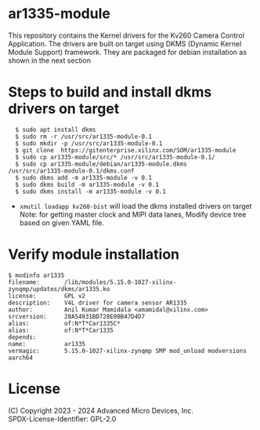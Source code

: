 # ar1335-module

This repository contains the Kernel drivers for the Kv260 Camera Control
Application. The drivers are built on target using DKMS (Dynamic Kernel Module Support) framework.
They are packaged for debian installation as shown in the next section

# Steps to build and install dkms drivers on target

```
  $ sudo apt install dkms
  $ sudo rm -r /usr/src/ar1335-module-0.1
  $ sudo mkdir -p /usr/src/ar1335-module-0.1
  $ git clone  https://gitenterprise.xilinx.com/SOM/ar1335-module
  $ sudo cp ar1335-module/src/* /usr/src/ar1335-module-0.1/
  $ sudo cp ar1335-module/debian/ar1335-module.dkms
/usr/src/ar1335-module-0.1/dkms.conf
  $ sudo dkms add -m ar1335-module -v 0.1
  $ sudo dkms build -m ar1335-module -v 0.1
  $ sudo dkms install -m ar1335-module -v 0.1
```
* `xmutil loadapp kv260-bist` will load the dkms installed drivers on target
	Note: for getting master clock and MIPI data lanes, Modify device tree based on given YAML file.

# Verify module installation

```
$ modinfo ar1335
filename:       /lib/modules/5.15.0-1027-xilinx-zynqmp/updates/dkms/ar1335.ko
license:        GPL v2
description:    V4L driver for camera sensor AR1335
author:         Anil Kumar Mamidala <amamidal@xilinx.com>
srcversion:     28A54931BD728E00B47D4D7
alias:          of:N*T*Car1335C*
alias:          of:N*T*Car1335
depends:
name:           ar1335
vermagic:       5.15.0-1027-xilinx-zynqmp SMP mod_unload modversions aarch64
```

# License

(C) Copyright 2023 - 2024 Advanced Micro Devices, Inc.\
SPDX-License-Identifier: GPL-2.0

